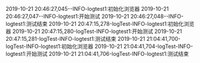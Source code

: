 2019-10-21 20:46:27,045--INFO-logtest1:初始化浏览器
2019-10-21 20:46:27,047--INFO-logtest1:开始测试
2019-10-21 20:46:27,048--INFO-logtest1:测试结束
2019-10-21 20:47:15,278-logTest-INFO-logtest1:初始化浏览器
2019-10-21 20:47:15,280-logTest-INFO-logtest1:开始测试
2019-10-21 20:47:15,281-logTest-INFO-logtest1:测试结束
2019-10-21 21:04:41,700-logTest-INFO-logtest1:初始化浏览器
2019-10-21 21:04:41,704-logTest-INFO-logtest1:开始测试
2019-10-21 21:04:41,706-logTest-INFO-logtest1:测试结束
